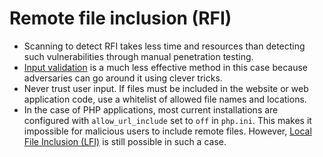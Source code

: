 # Remote file inclusion (RFI)

* Scanning to detect RFI takes less time and resources than detecting such vulnerabilities through manual penetration testing.
* [Input validation](input.md) is a much less effective method in this case because adversaries can go around it using clever tricks.
* Never trust user input. If files must be included in the website or web application code, use a whitelist of allowed file names and locations.
* In the case of PHP applications, most current installations are configured with `allow_url_include` set to `off` in `php.ini`. This makes it impossible for malicious users to include remote files. However, [Local File Inclusion (LFI)](lfi.md) is still possible in such a case.
